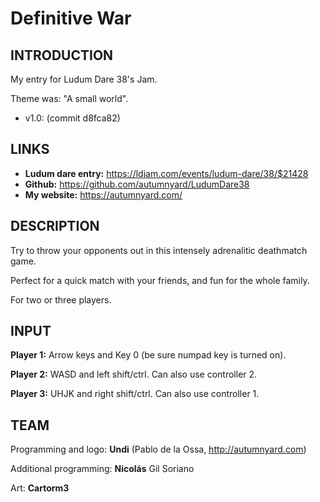 # Definitive War

## INTRODUCTION 

My entry for Ludum Dare 38's Jam.

Theme was: "A small world".

- v1.0: (commit d8fca82)


## LINKS

- **Ludum dare entry:** https://ldjam.com/events/ludum-dare/38/$21428
- **Github:** https://github.com/autumnyard/LudumDare38
- **My website:** https://autumnyard.com/


## DESCRIPTION

Try to throw your opponents out in this intensely adrenalitic deathmatch game.

Perfect for a quick match with your friends, and fun for the whole family.

For two or three players.


## INPUT

**Player 1:** Arrow keys and Key 0 (be sure numpad key is turned on).

**Player 2:** WASD and left shift/ctrl. Can also use controller 2.

**Player 3:** UHJK and right shift/ctrl. Can also use controller 1.



## TEAM ##

Programming and logo: **Undi** (Pablo de la Ossa, http://autumnyard.com)

Additional programming: **Nicolás** Gil Soriano

Art: **Cartorm3**